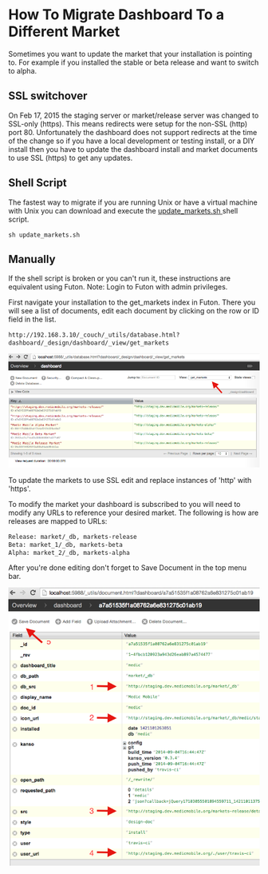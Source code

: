 # How To Migrate Dashboard To a Different Market

Sometimes you want to update the market that your installation is pointing to.
For example if you installed the stable or beta release and want to switch to
alpha.

## SSL switchover

On Feb 17, 2015 the staging server or market/release server was changed to
SSL-only (https). This means redirects were setup for the non-SSL (http) port
80.  Unfortunately the dashboard does not support redirects at the time of the
change so if you have a local development or testing install, or a DIY install
then you have to update the dashboard install and market documents to use SSL
(https) to get any updates.

## Shell Script

The fastest way to migrate if you are running Unix or have a virtual machine
with Unix you can download and execute the [update_markets.sh
](https://raw.githubusercontent.com/medic/medic-data/master/scripts/update_markets.sh)
shell script.

```
sh update_markets.sh
```

## Manually

If the shell script is broken or you can't run it, these instructions are
equivalent using Futon. Note: Login to Futon with admin privileges.

First navigate your installation to the get_markets index in Futon.  There you
will see a list of documents, edit each document by clicking on the row or ID
field in the list.

```
http://192.168.3.10/_couch/_utils/database.html?dashboard/_design/dashboard/_view/get_markets
```

![Get Markets View](img/get-markets-view.png)

To update the markets to use SSL edit and replace instances of 'http' with 'https'.

To modify the market your dashboard is subscribed to you will need to modify any URLs to reference your desired market.  The following is how are releases are mapped to URLs:

    Release: market/_db, markets-release
    Beta: market_1/_db, markets-beta
    Alpha: market_2/_db, markets-alpha

After you're done editing don't forget to Save Document in the top menu bar.

![Edit Install Document](img/edit-install-doc.png)

